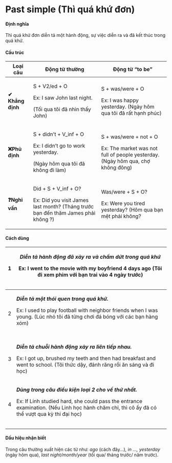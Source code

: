 # Past simple (Thì quá khứ đơn)

#### Định nghĩa  <a href="#dinh-nghia" id="dinh-nghia"></a>

Thì quá khứ đơn diễn tả một hành động, sự việc diễn ra và đã kết thúc trong quá khứ.

#### Cấu trúc <a href="#cau-truc" id="cau-truc"></a>

| **Loại câu**     | **Động từ thường**                                                                                                  | **Động từ “to be”**                                                                                                 |
| ---------------- | ------------------------------------------------------------------------------------------------------------------- | ------------------------------------------------------------------------------------------------------------------- |
| **✔ Khẳng định** | <p>S + V2/ed + O</p><p>Ex: I saw John last night.</p><p>(Tối qua tôi đã nhìn thấy John)</p>                         | <p>S + was/were + O</p><p>Ex: I was happy yesterday. (Ngày hôm qua tôi đã rất hạnh phúc)</p>                        |
| **❌Phủ định**    | <p>S + didn’t + V_inf + O</p><p>Ex: I didn’t go to work yesterday. </p><p>(Ngày hôm qua tôi đã không đi làm)</p>    | <p>S + was/were + not + O</p><p>Ex: The market was not full of people yesterday. (Ngày hôm qua, chợ không đông)</p> |
| **❓Nghi vấn**    | <p>Did + S + V_inf + O?</p><p>Ex: Did you visit James last month? (Tháng trước bạn đến thăm James phải không ?)</p> | <p>Was/were + S + O?</p><p>Ex: Were you tired yesterday? (Hôm qua bạn mệt phải không?</p>                           |

#### Cách dùng <a href="#cach-dung" id="cach-dung"></a>

| 1 | <p><em><strong>Diễn tả hành động đã xảy ra và chấm dứt trong quá khứ</strong></em></p><p>Ex: I went to the movie with my boyfriend 4 days ago (Tôi đi xem phim với bạn trai vào 4 ngày trước)</p><p><img src="https://lh5.googleusercontent.com/I7AHpo9oIK936RCVcjiK9aKghNBPCDDCOlUpVhIHJ5Gw5Y90eMLEAEtaiBFku7XOUKkYk-G23P94AM7-II8oFETxpDW2eNsesmY6jUFd-a_AQ8Knc_HJbrVJMhh-izNxBVuoEG4L=s0" alt="" data-size="original"></p>                                    |
| - | ---------------------------------------------------------------------------------------------------------------------------------------------------------------------------------------------------------------------------------------------------------------------------------------------------------------------------------------------------------------------------------------------------------------------------------------------------------------- |
| 2 | <p><em><strong>Diễn tả một thói quen trong quá khứ.</strong></em></p><p>Ex: I used to play football with neighbor friends when I was young. (Lúc nhỏ tôi đã từng chơi đá bóng với các bạn hàng xóm)</p><p><img src="https://lh3.googleusercontent.com/aMeY29leMDVrN1ZLmrPM3xb3WlxgVRdGJEa9a0k7q3ZhL6bXAQ7DANLQ9_Cs5PpAQ_3lLqXYnUOVJZCNhgUl0dCN_ArP_1_NOB90YREZzOk9v25qpZJCdzYhxD5mLf64V1clBMC3=s0" alt="" data-size="original"></p>                              |
| 3 | <p><em><strong>Diễn tả chuỗi hành động xảy ra liên tiếp nhau.</strong></em></p><p>Ex: I got up, brushed my teeth and then had breakfast and went to school. (Tôi thức dậy, đánh răng rồi ăn sáng và đi học)</p>                                                                                                                                                                                                                                                  |
| 4 | <p><em><strong>Dùng trong câu điều kiện loại 2 cho về thứ nhất.</strong></em></p><p>Ex: If Linh studied hard, she could pass the entrance examination. (Nếu Linh học hành chăm chỉ, thì cô ấy đã có thể vượt qua kỳ thi đại học)</p><p><img src="https://lh4.googleusercontent.com/GUr41tqEICUCW5aC64zq_9gIaKMLnJVnlL080swEVyEqjp0ClyS9sDMZmZcwuST-R18nlpRyq7oexrLnqEcTD1Szl7mLUuRy1jpQorQgHz-8QkNx3LoYki0Sk4839VQ89la7tbKn=s0" alt="" data-size="original"></p> |

#### Dấu hiệu nhận biết <a href="#dau-hieu-nhan-biet" id="dau-hieu-nhan-biet"></a>

Trong câu thường xuất hiện các từ như: _ago_ (cách đây…), _in …, yesterday_ (ngày hôm qua), _last night/month/year_ (tối qua/ tháng trước/ năm trước).
